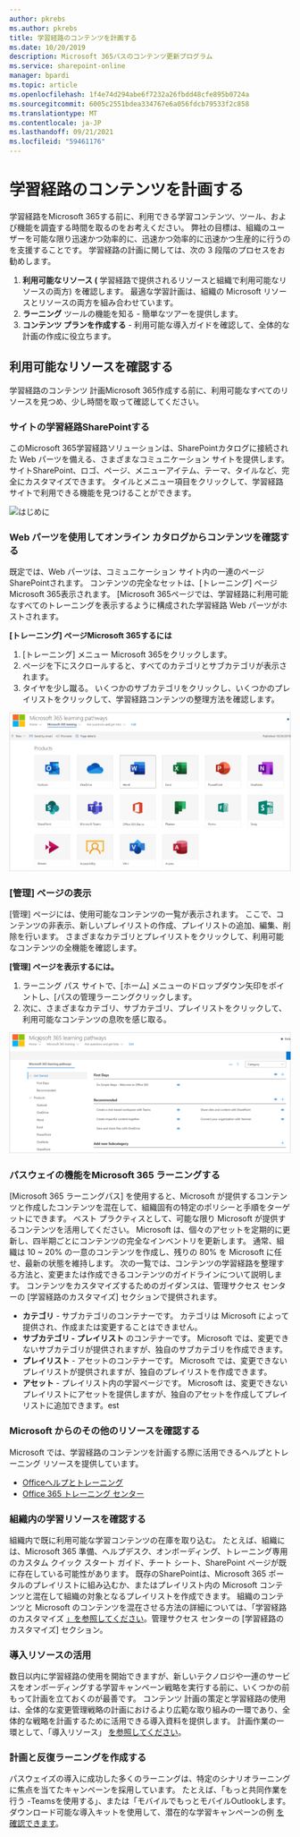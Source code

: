 ```yaml
---
author: pkrebs
ms.author: pkrebs
title: 学習経路のコンテンツを計画する
ms.date: 10/20/2019
description: Microsoft 365パスのコンテンツ更新プログラム
ms.service: sharepoint-online
manager: bpardi
ms.topic: article
ms.openlocfilehash: 1f4e74d294abe6f7232a26fbdd48cfe895b0724a
ms.sourcegitcommit: 6005c2551bdea334767e6a056fdcb79533f2c858
ms.translationtype: MT
ms.contentlocale: ja-JP
ms.lasthandoff: 09/21/2021
ms.locfileid: "59461176"
---
```

# <a name="plan-your-learning-pathways-content"></a>学習経路のコンテンツを計画する
学習経路をMicrosoft 365する前に、利用できる学習コンテンツ、ツール、および機能を調査する時間を取るのをお考えください。 弊社の目標は、組織のユーザーを可能な限り迅速かつ効率的に、迅速かつ効率的に迅速かつ生産的に行うのを支援することです。 学習経路の計画に関しては、次の 3 段階のプロセスをお勧めします。

1. **利用可能なリソース (** 学習経路で提供されるリソースと組織で利用可能なリソースの両方) を確認します。 最適な学習計画は、組織の Microsoft リソースとリソースの両方を組み合わせています。
2. **ラーニング** ツールの機能を知る - 簡単なツアーを提供します。 
3. **コンテンツ プランを作成する** - 利用可能な導入ガイドを確認して、全体的な計画の作成に役立ちます。

## <a name="review-the-available-resources"></a>利用可能なリソースを確認する
学習経路のコンテンツ 計画Microsoft 365作成する前に、利用可能なすべてのリソースを見つめ、少し時間を取って確認してください。  

### <a name="review-the-learning-pathways-sharepoint-site"></a>サイトの学習経路SharePointする
このMicrosoft 365学習経路ソリューションは、SharePointカタログに接続された Web パーツを備える、さまざまなコミュニケーション サイトを提供します。 サイトSharePoint、ロゴ、ページ、メニューアイテム、テーマ、タイルなど、完全にカスタマイズできます。 タイルとメニュー項目をクリックして、学習経路サイトで利用できる機能を見つけることができます。

![はじめに](media/cg-introducing.png)

### <a name="review-the-content-from-the-online-catalog-with-the-web-part"></a>Web パーツを使用してオンライン カタログからコンテンツを確認する
既定では、Web パーツは、コミュニケーション サイト内の一連のページSharePointされます。 コンテンツの完全なセットは、[トレーニング] ページMicrosoft 365表示されます。 [Microsoft 365ページでは、学習経路に利用可能なすべてのトレーニングを表示するように構成された学習経路 Web パーツがホストされます。 

**[トレーニング] ページMicrosoft 365するには**
1. [トレーニング] メニュー Microsoft 365をクリックします。 
1. ページを下にスクロールすると、すべてのカテゴリとサブカテゴリが表示されます。
2. タイヤを少し蹴る。 いくつかのサブカテゴリをクリックし、いくつかのプレイリストをクリックして、学習経路コンテンツの整理方法を確認します。 

![管理サクセス センターの計画](media/cg-adminsuccesscenterplan_01.png)

### <a name="view-the-administration-page"></a>[管理] ページの表示
[管理] ページには、使用可能なコンテンツの一覧が表示されます。 ここで、コンテンツの非表示、新しいプレイリストの作成、プレイリストの追加、編集、削除を行います。 さまざまなカテゴリとプレイリストをクリックして、利用可能なコンテンツの全機能を確認します。 

**[管理] ページを表示するには。**
1. ラーニング パス サイトで、[ホーム] メニューのドロップダウン矢印をポイントし、[パスの管理ラーニングクリックします。  
2. 次に、さまざまなカテゴリ、サブカテゴリ、プレイリストをクリックして、利用可能なコンテンツの息吹を感じ取る。 

![管理サクセス センター plan_02](media/cg-adminsuccesscenterplan_02.png)

### <a name="get-to-know-the-capabilities-of-microsoft-365-learning-pathways"></a>パスウェイの機能をMicrosoft 365 ラーニングする
[Microsoft 365 ラーニングパス] を使用すると、Microsoft が提供するコンテンツと作成したコンテンツを混在して、組織固有の特定のポリシーと手順をターゲットにできます。 ベスト プラクティスとして、可能な限り Microsoft が提供するコンテンツを活用してください。 Microsoft は、個々のアセットを定期的に更新し、四半期ごとにコンテンツの完全なインベントリを更新します。 通常、組織は 10 ~ 20% の一意のコンテンツを作成し、残りの 80% を Microsoft に任せ、最新の状態を維持します。 次の一覧では、コンテンツの学習経路を整理する方法と、変更または作成できるコンテンツのガイドラインについて説明します。 コンテンツをカスタマイズするためのガイダンスは、管理サクセス センターの [学習経路のカスタマイズ] セクションで提供されます。

- **カテゴリ** - サブカテゴリのコンテナーです。 カテゴリは Microsoft によって提供され、作成または変更することはできません。
- **サブカテゴリ - プレイリスト** のコンテナーです。 Microsoft では、変更できないサブカテゴリが提供されますが、独自のサブカテゴリを作成できます。 
- **プレイリスト** - アセットのコンテナーです。 Microsoft では、変更できないプレイリストが提供されますが、独自のプレイリストを作成できます。  
- **アセット** - プレイリスト内の学習ページです。 Microsoft は、変更できないプレイリストにアセットを提供しますが、独自のアセットを作成してプレイリストに追加できます。est

### <a name="review-additional-resources-from-microsoft"></a>Microsoft からのその他のリソースを確認する
Microsoft では、学習経路のコンテンツを計画する際に活用できるヘルプとトレーニング リソースを提供しています。  

-  [Officeヘルプとトレーニング](https://support.office.com)
-  [Office 365 トレーニング センター](https://support.office.com/office-training-center)

### <a name="review-the-learning-resources-in-your-organization"></a>組織内の学習リソースを確認する
組織内で既に利用可能な学習コンテンツの在庫を取り込む。
たとえば、組織には、Microsoft 365 準備、ヘルプデスク、オンボーディング、トレーニング専用のカスタム クイック スタート ガイド、チート シート、SharePoint ページが既に存在している可能性があります。 既存のSharePointは、Microsoft 365 ポータルのプレイリストに組み込むか、またはプレイリスト内の Microsoft コンテンツと混在して組織の対象となるプレイリストを作成できます。 組織のコンテンツと Microsoft のコンテンツを混在させる方法の詳細については、「学習経路のカスタマイズ [」を参照してください](custom_overview.md)。管理サクセス センターの [学習経路のカスタマイズ] セクション。

### <a name="leverage-the-adoption-resources"></a>導入リソースの活用
数日以内に学習経路の使用を開始できますが、新しいテクノロジや一連のサービスをオンボーディングする学習キャンペーン戦略を実行する前に、いくつかの前もって計画を立ておくのが最善です。 コンテンツ 計画の策定と学習経路の使用は、全体的な変更管理戦略の計画におけるより広範な取り組みの一環であり、全体的な戦略を計画するために活用できる導入資料を提供します。 計画作業の一環として、「導入リソース」 [を参照してください](https://resources.techcommunity.microsoft.com/adoption/)。

### <a name="build-a-learning-plan-and-iterate"></a>計画と反復ラーニングを作成する 
パスウェイズの導入に成功した多くのラーニングは、特定のシナリオラーニングに焦点を当てたキャンペーンを採用しています。 たとえば、「もっと共同作業を行う -Teamsを使用する」、または「モバイルでもっとモバイルOutlookします。 ダウンロード可能な導入キットを使用して、潜在的な学習キャンペーンの例 [を確認できます](https://teamworktools.azurewebsites.net/m365lp/m365lpadoptionkit.zip)。


 
